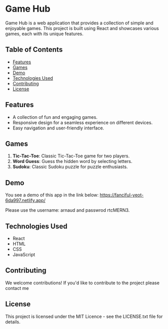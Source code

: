 # Game Hub

Game Hub is a web application that provides a collection of simple and enjoyable games. This project is built using React and showcases various games, each with its unique features.

## Table of Contents

- [Features](#features)
- [Games](#games)
- [Demo](#demo)
- [Technologies Used](#technologies-used)
- [Contributing](#contributing)
- [License](#license)

## Features

- A collection of fun and engaging games.
- Responsive design for a seamless experience on different devices.
- Easy navigation and user-friendly interface.

## Games

1. **Tic-Tac-Toe**: Classic Tic-Tac-Toe game for two players.
2. **Word Guess**: Guess the hidden word by selecting letters.
3. **Sudoku**: Classic Sudoku puzzle for puzzle enthusiasts.

## Demo

You see a demo of this app in the link below:
https://fanciful-yeot-6da997.netlify.app/

Please use the username: arnaud and passwrod rtcMERN3.

## Technologies Used

- React
- HTML
- CSS
- JavaScript

## Contributing

We welcome contributions! If you'd like to contribute to the project please contact me

## License

This project is licensed under the MIT Licence - see the LICENSE.txt file for details.
